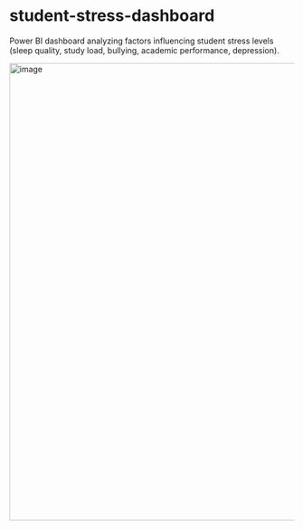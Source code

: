 # student-stress-dashboard
Power BI dashboard analyzing factors influencing student stress levels (sleep quality, study load, bullying, academic performance, depression).

<img width="1431" height="809" alt="image" src="https://github.com/user-attachments/assets/7f6ed57e-b9ac-4e0b-8898-b32fcff99550" />
